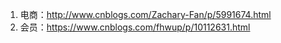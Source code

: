 1. 电商：http://www.cnblogs.com/Zachary-Fan/p/5991674.html
2. 会员：https://www.cnblogs.com/fhwup/p/10112631.html
